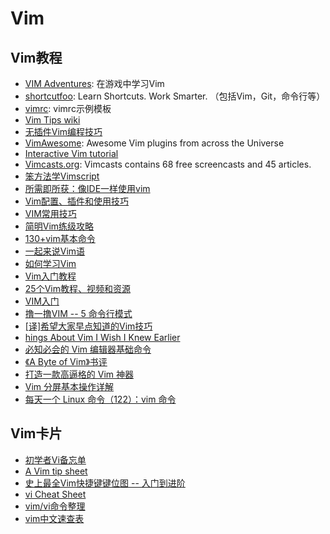 # Vim

## Vim教程
* [VIM Adventures](http://vim-adventures.com/): 在游戏中学习Vim
* [shortcutfoo](https://www.shortcutfoo.com/): Learn Shortcuts. Work Smarter. （包括Vim，Git，命令行等）
* [vimrc](https://github.com/lilydjwg/dotvim/blob/master/vimrc#L532-533): vimrc示例模板
* [Vim Tips wiki](http://vim.wikia.com/wiki/Vim_Tips_Wiki)
* [无插件Vim编程技巧](http://coolshell.cn/articles/11312.html)
* [VimAwesome](http://vimawesome.com/): Awesome Vim plugins from across the Universe
* [Interactive Vim tutorial](http://www.openvim.com/tutorial.html)
* [Vimcasts.org](http://vimcasts.org/): Vimcasts contains 68 free screencasts and 45 articles.
* [笨方法学Vimscript](http://learnvimscriptthehardway.onefloweroneworld.com/)
* [所需即所获：像IDE一样使用vim](https://github.com/yangyangwithgnu/use_vim_as_ide)
* [Vim配置、插件和使用技巧](http://www.jianshu.com/p/a0b452f8f720)
* [VIM常用技巧](http://blog.saymagic.cn/2013/12/14/VIM%E5%B8%B8%E7%94%A8%E5%91%BD%E4%BB%A4.html)
* [简明Vim练级攻略](http://coolshell.cn/articles/5426.html)
* [130+vim基本命令](http://wklken.me/posts/2013/08/17/130-essential-vim-commands.html)
* [一起来说Vim语](https://linux.cn/article-6610-1.html)
* [如何学习Vim](http://www.labazhou.net/2014/08/how-to-learn-vim/)
* [Vim入门教程](http://blog.jobbole.com/86132/)
* [25个Vim教程、视频和资源](http://blog.jobbole.com/10250/)
* [VIM入门](http://wsztrush.github.io/%E5%B7%A5%E5%85%B7/2015/06/10/VIM.html)
* [撸一撸VIM -- 5 命令行模式](http://zhongmingmao.me/2016/04/30/command_line_mode.html)
* [[译]希望大家早点知道的Vim技巧](http://www.jointforce.com/jfperiodical/article/2157)
* [hings About Vim I Wish I Knew Earlier](https://blog.petrzemek.net/2016/04/06/things-about-vim-i-wish-i-knew-earlier/)
* [必知必会的 Vim 编辑器基础命令](http://www.linuxeden.com/a/63946)
* [《A Byte of Vim》书评](https://linux.cn/article-12441-1.html)
* [打造一款高逼格的 Vim 神器](https://mp.weixin.qq.com/s?__biz=MzUyNjQxNjYyMg==&mid=2247494494&idx=1&sn=49c4c5d44f10db3dde0d39b3a905ce55&chksm=fa0d84dfcd7a0dc9788aef60823eac36a753078a3aadbe2d6edfcd4fe209d8edd75f36e225a5&mpshare=1&scene=1&srcid=10176W6PKLTr8CtOsvzmRDSx&sharer_sharetime=1602938270297&sharer_shareid=49bb68e4d4ad9f65af077f4e54025da0#rd)
* [Vim 分屏基本操作详解](https://www.linuxmi.com/vim-fenping.html)
* [每天一个 Linux 命令（122）：vim 命令](https://mp.weixin.qq.com/s?__biz=MzAxODI5ODMwOA==&mid=2666551620&idx=2&sn=4cd01da94246f31a2daf4d07f8e001d8&chksm=80dc9defb7ab14f9ff96dd6ec485c06bd17ff8fb1e59b450d05c9290ac554747c8cd2c2dd9f7&mpshare=1&scene=1&srcid=0219QQyvKDNJFVwxAyme5xXV&sharer_sharetime=1613706957808&sharer_shareid=49bb68e4d4ad9f65af077f4e54025da0&key=6f239cbca45393dd4e2c50baf32eb687de20e86e6aafe1fa83dfa76936595bf6cb48b27c10f3f24b4fe247bdc2492e470de28d524d59dcf7f60b5d8434670603bb298d6854fc3427ebc7532bca33d832ea8be13c21a891a4a3ca330a8d552530a4fa0bfe1169064e5da4b013498b972ef942e72a1fd02c30c2b148182a248fc5&ascene=1&uin=MjEyMzUzNDk2MQ%3D%3D&devicetype=Windows+7&version=62090529&lang=en&exportkey=AcEGRfnWcz1O1oMj1waLjSk%3D&pass_ticket=ryeN2eOz9jLr8m8Ae%2B5E7RMKtLW8OzXvBdN7JtSvp57uzJaBJWyviV1pd6g%2FCOo5&wx_header=0)

## Vim卡片
* [初学者Vi备忘单](https://linux.cn/article-7110-1.html)
* [A Vim tip sheet](http://stackoverflow.com/questions/5400806/what-are-the-most-used-vim-commands-keypresses/5400978#5400978)
* [史上最全Vim快捷键键位图 -- 入门到进阶](http://cenalulu.github.io/linux/all-vim-cheatsheat/)
* [vi Cheat Sheet](http://socialmatchbox.com/wp/learn-to-code-learn-programming/cheat-sheets/vi-cheat-sheet/)
* [vim/vi命令整理](https://zhuanlan.zhihu.com/p/21278816)
* [vim中文速查表](https://github.com/skywind3000/awesome-cheatsheets/blob/master/editors/vim.txt)


